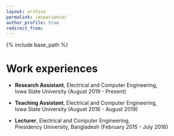 ```yaml
---
layout: archive
permalink: /experience/
author_profile: true
redirect_from:
---
```


{% include base_path %}

Work experiences
======
* **Research Assistant**, Electrical and Computer Engineering, <br/> Iowa State University (August 2019 - Present)

* **Teaching Assistant**, Electrical and Computer Engineering, <br/> Iowa State University (August 2016 - August 2019)

* **Lecturer**, Electrical and Computer Engineering, <br/> Presidency University, Bangladesh (February 2015 - July 2016)
